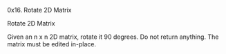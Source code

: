 0x16. Rotate 2D Matrix

Rotate 2D Matrix

Given an n x n 2D matrix, rotate it 90 degrees.
Do not return anything. The matrix must be edited in-place.
